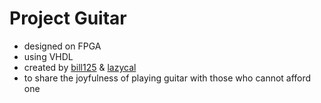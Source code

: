 ﻿# Project Guitar

* designed on FPGA
* using VHDL
* created by [bill125](https://github.com/bill125) & [lazycal](https://github.com/lazycal)
* to share the joyfulness of playing guitar with those who cannot afford one
